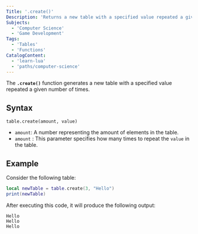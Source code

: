 ```yaml
---
Title: '.create()'
Description: 'Returns a new table with a specified value repeated a given number of times.'
Subjects:
  - 'Computer Science'
  - 'Game Development' 
Tags:
  - 'Tables'
  - 'Functions'
CatalogContent:
  - 'learn-lua'
  - 'paths/computer-science'
---
```


The **`.create()`** function generates a new table with a specified value repeated a given number of times.

## Syntax

```pseudo
table.create(amount, value)
```

- `amount`: A number representing the amount of elements in the table.
- `amount` : This parameter specifies how many times to repeat the `value` in the table.

## Example

Consider the following table:

```lua
local newTable = table.create(3, "Hello")
print(newTable)
```

After executing this code, it will produce the following output:

```shell
Hello
Hello
Hello
```
